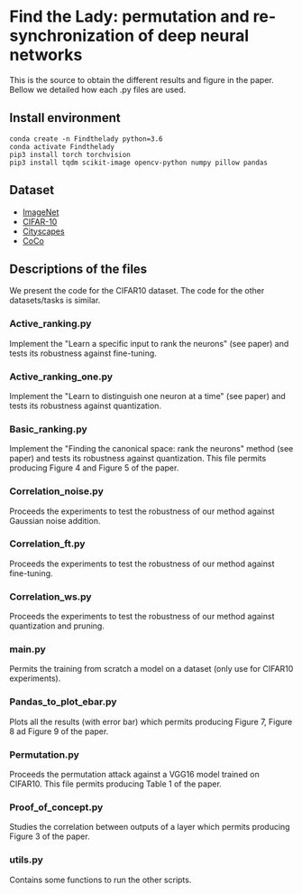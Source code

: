 # Find the Lady: permutation and re-synchronization of deep neural networks

This is the source to obtain the different results and figure in the paper. Bellow we detailed how each .py files are used.


## Install environment 

```
conda create -n Findthelady python=3.6
conda activate Findthelady
pip3 install torch torchvision
pip3 install tqdm scikit-image opencv-python numpy pillow pandas
```
## Dataset
* [ImageNet](http://www.image-net.org/)
* [CIFAR-10](https://www.cs.toronto.edu/~kriz/cifar.html)
* [Cityscapes](https://www.cityscapes-dataset.com/)
* [CoCo](https://cocodataset.org/#home)

## Descriptions of the files
We present the code for the CIFAR10 dataset. The code for the other datasets/tasks is similar.
### Active_ranking.py
Implement the "Learn a specific input to rank the neurons" (see paper) and tests its robustness against fine-tuning.
### Active_ranking_one.py
Implement the "Learn to distinguish one neuron at a time" (see paper) and tests its robustness against quantization.
### Basic_ranking.py
Implement the "Finding the canonical space: rank the neurons" method (see paper) and tests its robustness against quantization. This file permits producing Figure 4 and Figure 5 of the paper.
### Correlation_noise.py
Proceeds the experiments to test the robustness of our method against Gaussian noise addition. 
### Correlation_ft.py
Proceeds the experiments to test the robustness of our method against fine-tuning. 
### Correlation_ws.py
Proceeds the experiments to test the robustness of our method against quantization and pruning.
### main.py
Permits the training from scratch a model on a dataset (only use for CIFAR10 experiments).
### Pandas_to_plot_ebar.py
Plots all the results (with error bar) which permits producing Figure 7, Figure 8 ad Figure 9 of the paper.
### Permutation.py
Proceeds the permutation attack against a VGG16 model trained on CIFAR10. This file permits producing Table 1 of the paper.
### Proof_of_concept.py
Studies the correlation between outputs of a layer which permits producing Figure 3 of the paper.
### utils.py
Contains some functions to run the other scripts.